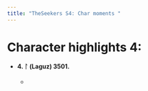 ```yaml
---
title: "TheSeekers S4: Char moments "  
---
```


# Character highlights 4:

- #### 4. ᛚ (Laguz) 3501.  
	- 
